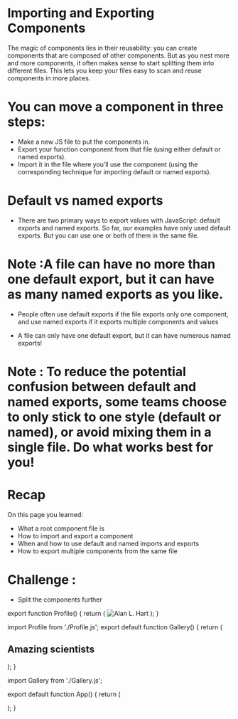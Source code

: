 # Importing and Exporting Components

The magic of components lies in their reusability: you can create components that are composed of other components. But as you nest more and more components, it often makes sense to start splitting them into different files. This lets you keep your files easy to scan and reuse components in more places.

# You can move a component in three steps:

- Make a new JS file to put the components in.
- Export your function component from that file (using either default or named exports).
- Import it in the file where you’ll use the component (using the corresponding technique for importing default or named exports).

# Default vs named exports

- There are two primary ways to export values with JavaScript: default exports and named exports. So far, our examples have only used default exports. But you can use one or both of them in the same file.

# Note :A file can have no more than one default export, but it can have as many named exports as you like.

- People often use default exports if the file exports only one component, and use named exports if it exports multiple components and values

- A file can only have one default export, but it can have numerous named exports!

# Note : To reduce the potential confusion between default and named exports, some teams choose to only stick to one style (default or named), or avoid mixing them in a single file. Do what works best for you!

# Recap

On this page you learned:

- What a root component file is
- How to import and export a component
- When and how to use default and named imports and exports
- How to export multiple components from the same file

# Challenge :

- Split the components further
<!-- Profile.js -->

export function Profile() {
return (
<img
      src="https://i.imgur.com/QIrZWGIs.jpg"
      alt="Alan L. Hart"
    />
);
}

<!-- Gallery.js -->

import Profile from './Profile.js';
export default function Gallery() {
return (

<section>
<h1>Amazing scientists</h1>
<Profile />
<Profile />
<Profile />
</section>
);
}

<!-- App.js -->

import Gallery from './Gallery.js';

export default function App() {
return (

<div>
<Gallery />
</div>
);
}
